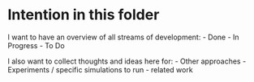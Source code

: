 # Intention in this folder

I want to have an overview of all streams of development: 
    - Done
    - In Progress
    - To Do

I also want to collect thoughts and ideas here for:
    - Other approaches 
    - Experiments / specific simulations to run
    - related work